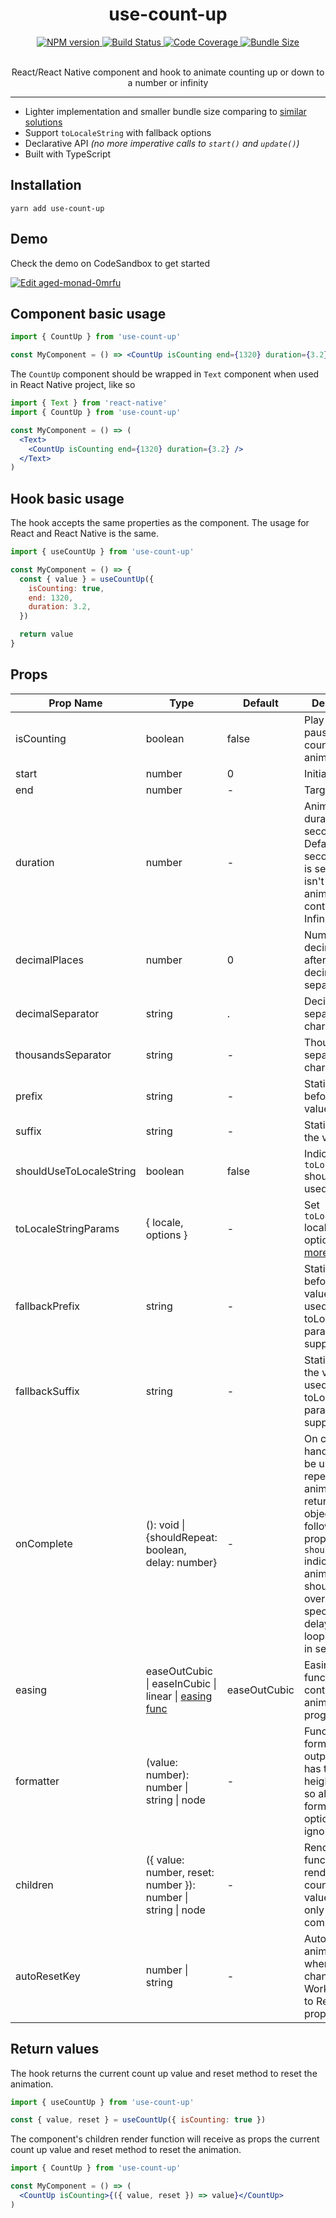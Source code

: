 <div align="center">
  <h1>use-count-up</h1>
  <a href="https://www.npmjs.com/package/use-count-up">
    <img alt="NPM version" src="https://img.shields.io/npm/v/use-count-up" />
  </a>
   <a href="https://codecov.io/gh/vydimitrov/use-count-up">
    <img alt="Build Status" src="https://img.shields.io/github/workflow/status/vydimitrov/use-count-up/Codecov%20Coverage" />
  </a>
  <a href="https://codecov.io/gh/vydimitrov/use-count-up">
    <img alt="Code Coverage" src="https://img.shields.io/codecov/c/gh/vydimitrov/use-count-up" />
  </a>
  <a href="https://bundlephobia.com/result?p=use-count-up">
    <img alt="Bundle Size" src="https://img.shields.io/bundlephobia/min/use-count-up" />
  </a>

  <p>
    <br />
    React/React Native component and hook to animate counting up or down to a number or infinity
  </p>
</div>

<hr />

- Lighter implementation and smaller bundle size comparing to [similar solutions](https://bundlephobia.com/scan-results?packages=use-count-up,react-countup)
- Support `toLocaleString` with fallback options
- Declarative API _(no more imperative calls to `start()` and `update()`)_
- Built with TypeScript

## Installation

```
yarn add use-count-up
```

## Demo

Check the demo on CodeSandbox to get started

[![Edit aged-monad-0mrfu](https://codesandbox.io/static/img/play-codesandbox.svg)](https://codesandbox.io/s/aged-monad-0mrfu?fontsize=14)

## Component basic usage

```jsx
import { CountUp } from 'use-count-up'

const MyComponent = () => <CountUp isCounting end={1320} duration={3.2} />
```

The `CountUp` component should be wrapped in `Text` component when used in React Native project, like so

```jsx
import { Text } from 'react-native'
import { CountUp } from 'use-count-up'

const MyComponent = () => (
  <Text>
    <CountUp isCounting end={1320} duration={3.2} />
  </Text>
)
```

## Hook basic usage

The hook accepts the same properties as the component. The usage for React and React Native is the same.

```jsx
import { useCountUp } from 'use-count-up'

const MyComponent = () => {
  const { value } = useCountUp({
    isCounting: true,
    end: 1320,
    duration: 3.2,
  })

  return value
}
```

## Props

| Prop Name               | Type                                                                                 | Default      | Description                                                                                                                                                                                                                        |
| ----------------------- | ------------------------------------------------------------------------------------ | ------------ | ---------------------------------------------------------------------------------------------------------------------------------------------------------------------------------------------------------------------------------- |
| isCounting              | boolean                                                                              | false        | Play and pause counting animation                                                                                                                                                                                                  |
| start                   | number                                                                               | 0            | Initial value                                                                                                                                                                                                                      |
| end                     | number                                                                               | -            | Target value                                                                                                                                                                                                                       |
| duration                | number                                                                               | -            | Animation duration in seconds. Defaults to 2 seconds if `end` is set. If `end` isn't set the animation will continue to Infinity.                                                                                                  |
| decimalPlaces           | number                                                                               | 0            | Number of decimal places after the decimal separator                                                                                                                                                                               |
| decimalSeparator        | string                                                                               | .            | Decimal separator character                                                                                                                                                                                                        |
| thousandsSeparator      | string                                                                               | -            | Thousands separator character                                                                                                                                                                                                      |
| prefix                  | string                                                                               | -            | Static text before the value                                                                                                                                                                                                       |
| suffix                  | string                                                                               | -            | Static text after the value                                                                                                                                                                                                        |
| shouldUseToLocaleString | boolean                                                                              | false        | Indicates if `toLocaleString` should be used                                                                                                                                                                                       |
| toLocaleStringParams    | { locale, options }                                                                  | -            | Set `toLocaleString` locale and/or options. [Read more here](https://developer.mozilla.org/en-US/docs/Web/JavaScript/Reference/Global_Objects/Intl/NumberFormat/NumberFormat)                                                      |
| fallbackPrefix          | string                                                                               | -            | Static text before the value to be used in case toLocaleString params are not supported                                                                                                                                            |
| fallbackSuffix          | string                                                                               | -            | Static text after the value to be used in case toLocaleString params are not supported                                                                                                                                             |
| onComplete              | (): void \| {shouldRepeat: boolean, delay: number}                                   | -            | On complete handler. It can be used to repeat the animation by returning an object with following props: `shouldRepeat` indicates if the animation should start over; `delay` specifies the delay before looping again in seconds. |
| easing                  | easeOutCubic \| easeInCubic \| linear \| [easing func](http://www.gizma.com/easing/) | easeOutCubic | Easing function to control the animation progress                                                                                                                                                                                  |
| formatter               | (value: number): number \| string \| node                                            | -            | Function that formats the output value. It has the heights priority so all other formating options are ignored                                                                                                                     |
| children                | ({ value: number, reset: number }): number \| string \| node                         | -            | Render function to render the count up value. Used only by the component                                                                                                                                                           |
| autoResetKey            | number \| string                                                                     | -            | Auto reset animation when the key changes. Works similar to React `key` prop                                                                                                                                                       |

## Return values

The hook returns the current count up value and reset method to reset the animation.

```jsx
import { useCountUp } from 'use-count-up'

const { value, reset } = useCountUp({ isCounting: true })
```

The component's children render function will receive as props the current count up value and reset method to reset the animation.

```jsx
import { CountUp } from 'use-count-up'

const MyComponent = () => (
  <CountUp isCounting>{({ value, reset }) => value}</CountUp>
)
```
